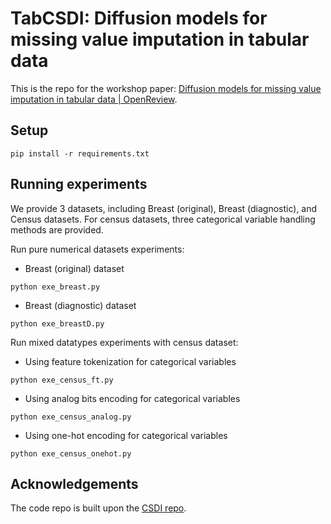 # TabCSDI: Diffusion models for missing value imputation in tabular data

This is the repo for the workshop paper: [Diffusion models for missing value imputation in tabular data | OpenReview](https://openreview.net/forum?id=4q9kFrXC2Ae).

## Setup

```
pip install -r requirements.txt
```

## Running experiments

We provide 3 datasets, including Breast (original), Breast (diagnostic), and Census datasets. For census datasets, three categorical variable handling methods are provided.

Run pure numerical datasets experiments:
- Breast (original) dataset
```
python exe_breast.py
```
- Breast (diagnostic) dataset
```
python exe_breastD.py
```

Run mixed datatypes experiments with census dataset:
- Using feature tokenization for categorical variables
```
python exe_census_ft.py
```
- Using analog bits encoding for categorical variables
```
python exe_census_analog.py
```
- Using one-hot encoding for categorical variables
```
python exe_census_onehot.py
```
## Acknowledgements

The code repo is built upon the [CSDI repo](https://github.com/ermongroup/CSDI).



